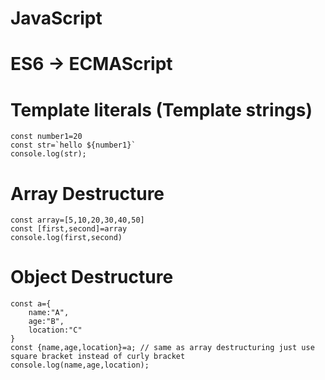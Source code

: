 # JavaScript

<!-- # URL: <a href="https://arannamoy-mondal.github.io/JavaScript/">https://arannamoy-mondal.github.io/JavaScript/</a> -->

# ES6 -> ECMAScript

# Template literals (Template strings)

```
const number1=20
const str=`hello ${number1}`
console.log(str);
```

# Array Destructure

```
const array=[5,10,20,30,40,50]
const [first,second]=array
console.log(first,second)
```

# Object Destructure

```
const a={
    name:"A",
    age:"B",
    location:"C"
}
const {name,age,location}=a; // same as array destructuring just use square bracket instead of curly bracket
console.log(name,age,location);
```
